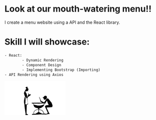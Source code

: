 # Look at our mouth-watering menu!! 

I create a menu website using a API and the React library.

# Skill I will showcase:

    - React:
            - Dynamic Rendering 
            - Component Design 
            - Implementing Bootstrap (Importing)
    - API Rendering using Axios 

  ![](./img/guyOrderOffMenu.webp)
